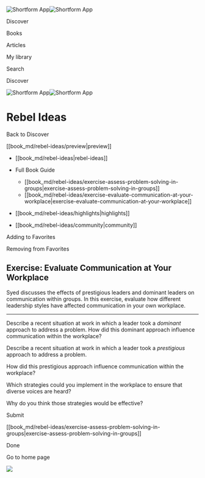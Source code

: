 ![Shortform App](/img/logo.36a2399e.svg)![Shortform App](/img/logo-dark.70c1b072.svg)

Discover

Books

Articles

My library

Search

Discover

![Shortform App](/img/logo.36a2399e.svg)![Shortform App](/img/logo-dark.70c1b072.svg)

# Rebel Ideas

Back to Discover

[[book_md/rebel-ideas/preview|preview]]

  * [[book_md/rebel-ideas|rebel-ideas]]
  * Full Book Guide

    * [[book_md/rebel-ideas/exercise-assess-problem-solving-in-groups|exercise-assess-problem-solving-in-groups]]
    * [[book_md/rebel-ideas/exercise-evaluate-communication-at-your-workplace|exercise-evaluate-communication-at-your-workplace]]
  * [[book_md/rebel-ideas/highlights|highlights]]
  * [[book_md/rebel-ideas/community|community]]



Adding to Favorites 

Removing from Favorites 

## Exercise: Evaluate Communication at Your Workplace

Syed discusses the effects of prestigious leaders and dominant leaders on communication within groups. In this exercise, evaluate how different leadership styles have affected communication in your own workplace.

* * *

Describe a recent situation at work in which a leader took a _dominant_ approach to address a problem. How did this dominant approach influence communication within the workplace?

Describe a recent situation at work in which a leader took a _prestigious_ approach to address a problem.

How did this prestigious approach influence communication within the workplace?

Which strategies could you implement in the workplace to ensure that diverse voices are heard?

Why do you think those strategies would be effective?

Submit 

[[book_md/rebel-ideas/exercise-assess-problem-solving-in-groups|exercise-assess-problem-solving-in-groups]]

Done

Go to home page 

![](https://bat.bing.com/action/0?ti=56018282&Ver=2&mid=fb2d0356-ea2d-4b67-88bc-5a3198acb9dc&sid=f30c5e70639211ee87d33f0876d93783&vid=f30c9700639211eeb3a75d830392c94f&vids=0&msclkid=N&pi=0&lg=en-US&sw=800&sh=600&sc=24&nwd=1&tl=Shortform%20%7C%20Book&p=https%3A%2F%2Fwww.shortform.com%2Fapp%2Fbook%2Frebel-ideas%2Fexercise-evaluate-communication-at-your-workplace&r=&lt=411&evt=pageLoad&sv=1&rn=667251)
